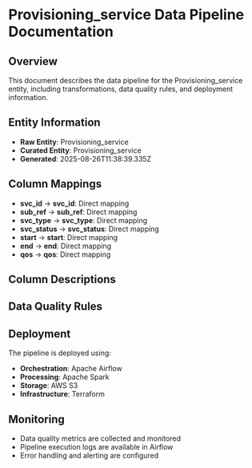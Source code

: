 # Provisioning_service Data Pipeline Documentation

## Overview
This document describes the data pipeline for the Provisioning_service entity, including transformations, data quality rules, and deployment information.

## Entity Information
- **Raw Entity**: Provisioning_service
- **Curated Entity**: Provisioning_service
- **Generated**: 2025-08-26T11:38:39.335Z

## Column Mappings
- **svc_id** → **svc_id**: Direct mapping
- **sub_ref** → **sub_ref**: Direct mapping
- **svc_type** → **svc_type**: Direct mapping
- **svc_status** → **svc_status**: Direct mapping
- **start** → **start**: Direct mapping
- **end** → **end**: Direct mapping
- **qos** → **qos**: Direct mapping

## Column Descriptions


## Data Quality Rules


## Deployment
The pipeline is deployed using:
- **Orchestration**: Apache Airflow
- **Processing**: Apache Spark
- **Storage**: AWS S3
- **Infrastructure**: Terraform

## Monitoring
- Data quality metrics are collected and monitored
- Pipeline execution logs are available in Airflow
- Error handling and alerting are configured